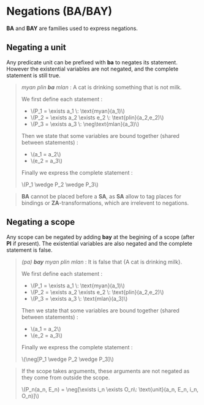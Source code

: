 # Negations (BA/BAY)

**BA** and **BAY** are families used to express negations.

## Negating a unit

Any predicate unit can be prefixed with **ba** to negates its statement.
However the existential variables are not negated, and the complete statement
is still true.

> *myan plin **ba** mlan* : A cat is drinking something that is not milk.
>
> We first define each statement :
>
> - \\(P_1 = \exists a_1 \\: \text{myan}(a_1)\\)
> - \\(P_2 = \exists a_2 \exists e_2 \\: \text{plin}(a_2,e_2)\\)
> - \\(P_3 = \exists a_3 \\: \neg\text{mlan}(a_3)\\)
>
> Then we state that some variables are bound together (shared between
> statements) :
>
> - \\(a_1 = a_2\\)
> - \\(e_2 = a_3\\)
>
> Finally we express the complete statement :
>
> \\(P_1 \wedge P_2 \wedge P_3\\)

> **BA** cannot be placed before a **SA**, as **SA** allow to tag places for
> bindings or **ZA**-transformations, which are irrelevent to negations.

## Negating a scope

Any scope can be negated by adding **bay** at the begining of a scope (after
**PI** if present). The existential variables are also negated and the complete
statement is false.

> *(pa) **bay** myan plin mlan* : It is false that {A cat is drinking milk}.
>
> We first define each statement :
>
> - \\(P_1 = \exists a_1 \\: \text{myan}(a_1)\\)
> - \\(P_2 = \exists a_2 \exists e_2 \\: \text{plin}(a_2,e_2)\\)
> - \\(P_3 = \exists a_3 \\: \text{mlan}(a_3)\\)
>
> Then we state that some variables are bound together (shared between
> statements) :
>
> - \\(a_1 = a_2\\)
> - \\(e_2 = a_3\\)
>
> Finally we express the complete statement :
>
> \\(\neg[P_1 \wedge P_2 \wedge P_3]\\)

> If the scope takes arguments, these arguments are not negated as they come
> from outside the scope.
> 
> \\(P_n(a_n, E_n) = \neg[\exists i_n \exists O_n\\: \text{unit}(a_n, E_n, i_n, O_n)]\\)